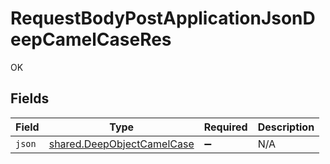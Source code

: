 # RequestBodyPostApplicationJsonDeepCamelCaseRes

OK


## Fields

| Field                                                                           | Type                                                                            | Required                                                                        | Description                                                                     |
| ------------------------------------------------------------------------------- | ------------------------------------------------------------------------------- | ------------------------------------------------------------------------------- | ------------------------------------------------------------------------------- |
| `json`                                                                          | [shared.DeepObjectCamelCase](../../../sdk/models/shared/deepobjectcamelcase.md) | :heavy_minus_sign:                                                              | N/A                                                                             |